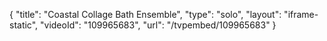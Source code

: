 {
    "title": "Coastal Collage Bath Ensemble",
    "type": "solo",
    "layout": "iframe-static",
    "videoId": "109965683",
    "url": "\/tvpembed\/109965683"
}
